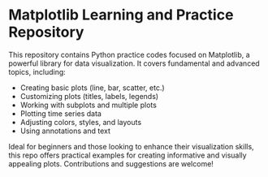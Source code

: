 # Matplotlib Learning and Practice Repository
This repository contains Python practice codes focused on Matplotlib, a powerful library for data visualization. It covers fundamental and advanced topics, including:

- Creating basic plots (line, bar, scatter, etc.)
- Customizing plots (titles, labels, legends)
- Working with subplots and multiple plots
- Plotting time series data
- Adjusting colors, styles, and layouts
- Using annotations and text
  
Ideal for beginners and those looking to enhance their visualization skills, this repo offers practical examples for creating informative and visually appealing plots. Contributions and suggestions are welcome!
